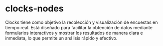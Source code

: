 # clocks-nodes
Clocks tiene como objetivo la recolección y visualización de encuestas en tiempo real. Está diseñado para facilitar la obtención de datos mediante formularios interactivos y mostrar los resultados de manera clara e inmediata, lo que permite un análisis rápido y efectivo.
